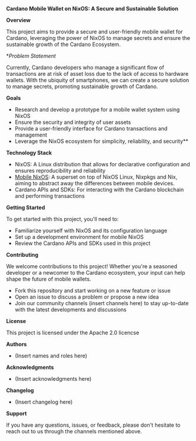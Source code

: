 **Cardano Mobile Wallet on NixOS: A Secure and Sustainable Solution**

**Overview**

This project aims to provide a secure and user-friendly mobile wallet for Cardano, leveraging the power of NixOS to manage secrets and ensure the sustainable growth of the Cardano Ecosystem.

**Problem Statement*

Currently, Cardano developers who manage a significant flow of transactions are at risk of asset loss due to the lack of access to hardware wallets. With the ubiquity of smartphones, we can create a secure solution to manage secrets, promoting sustainable growth of Cardano.

**Goals**

* Research and develop a prototype for a mobile wallet system using NixOS
* Ensure the security and integrity of user assets
* Provide a user-friendly interface for Cardano transactions and management
* Leverage the NixOS ecosystem for simplicity, reliability, and security**

**Technology Stack**

* NixOS: A Linux distribution that allows for declarative configuration and ensures reproducibility and reliability
* [Mobile NixOS](https://github.com/mobile-nixos): A superset on top of NixOS Linux, Nixpkgs and Nix, aiming to abstract away the differences between mobile devices.
* Cardano APIs and SDKs: For interacting with the Cardano blockchain and performing transactions

**Getting Started**

To get started with this project, you'll need to:
* Familiarize yourself with NixOS and its configuration language
* Set up a development environment for mobile NixOS
* Review the Cardano APIs and SDKs used in this project

**Contributing**

We welcome contributions to this project! Whether you're a seasoned developer or a newcomer to the Cardano ecosystem, your input can help shape the future of mobile wallets.

* Fork this repository and start working on a new feature or issue
* Open an issue to discuss a problem or propose a new idea
* Join our community channels (insert channels here) to stay up-to-date with the latest developments and discussions

**License**

This project is licensed under the Apache 2.0 licencse

**Authors**

* (Insert names and roles here)

**Acknowledgments**

* (Insert acknowledgments here)

**Changelog**

* (Insert changelog here)

**Support**

If you have any questions, issues, or feedback, please don't hesitate to reach out to us through the channels mentioned above.
